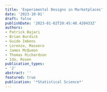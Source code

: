 ```yaml
---
title: 'Experimental Designs in Marketplaces'
date: '2023-10-01'
draft: false
publishDate: '2023-01-02T20:45:40.420433Z'
authors:
- Patrick Bajari
- Brian Burdick
- Guido Imbens 
- Lorenzo, Masoero
- James McQueen
- Thomas Richardson
- Ido, Rosen
publication_types:
- '2'
abstract: ''
featured: true
publication: '*Statistical Science*'
---
```


